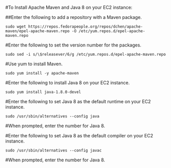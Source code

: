 
#To Install Apache Maven and Java 8 on your EC2 instance:

##Enter the following to add a repository with a Maven package.
```
sudo wget https://repos.fedorapeople.org/repos/dchen/apache-maven/epel-apache-maven.repo -O /etc/yum.repos.d/epel-apache-maven.repo
```
#Enter the following to set the version number for the packages.
```
sudo sed -i s/\$releasever/6/g /etc/yum.repos.d/epel-apache-maven.repo
```
#Use yum to install Maven.
```
sudo yum install -y apache-maven
```
#Enter the following to install Java 8 on your EC2 instance.
```
sudo yum install java-1.8.0-devel
```
#Enter the following to set Java 8 as the default runtime on your EC2 instance.
```
sudo /usr/sbin/alternatives --config java
```
#When prompted, enter the number for Java 8.

#Enter the following to set Java 8 as the default compiler on your EC2 instance.
```
sudo /usr/sbin/alternatives --config javac
```
#When prompted, enter the number for Java 8.
